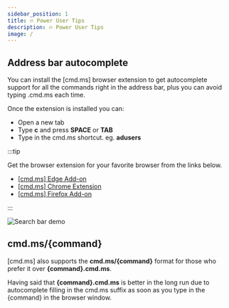 ```yaml
---
sidebar_position: 1
title: 🔥 Power User Tips
description: 🔥 Power User Tips
image: /
---
```


## Address bar autocomplete

You can install the [cmd.ms] browser extension to get autocomplete support for all the commands right in the address bar, plus you can avoid typing .cmd.ms each time.

Once the extension is installed you can:

- Open a new tab
- Type **c** and press **SPACE** or **TAB**
- Type in the cmd.ms shortcut. eg. **adusers**

:::tip

Get the browser extension for your favorite browser from the links below.

- [[cmd.ms] Edge Add-on](https://microsoftedge.microsoft.com/addons/detail/jfkgnnmpdnoelcfmojmddglicjlagfjm)
- [[cmd.ms] Chrome Extension](https://chrome.google.com/webstore/detail/cmdms/elbjjbmcngffncifaghboopbmegjnkbi)
- [[cmd.ms] Firefox Add-on](https://addons.mozilla.org/firefox/addon/cmd-ms/)

:::

![Search bar demo](/demos/browserdemo.gif)

## cmd.ms/{command}

[cmd.ms] also supports the **cmd.ms/{command}** format for those who prefer it over **{command}.cmd.ms**.

Having said that **{command}.cmd.ms** is better in the long run due to autocomplete filling in the cmd.ms suffix as soon as you type in the {command} in the browser window.
